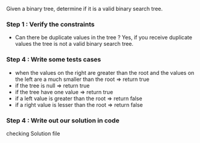 Given a binary tree, determine if it is a valid binary search tree.

### Step 1 : Verify the constraints
- Can there be duplicate values in the tree ? Yes, if you receive duplicate values 
the tree is not a valid binary search tree.

### Step 4 : Write some tests cases
- when the values on the right are greater than the root and the values on the left are a much smaller than the root => return true
- if the tree is null => return true
- if the tree have one value => return true
- if a left value is greater than the root => return false
- if a right value is lesser than the root => return false

### Step 4 : Write out our solution in code
checking Solution file 